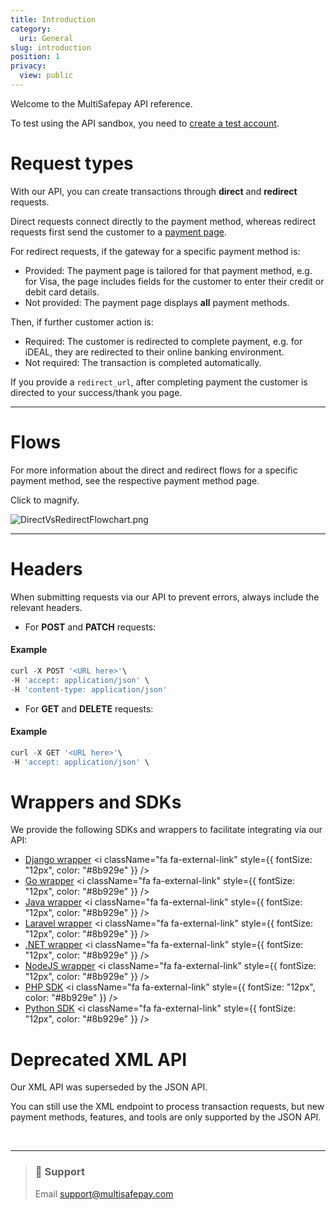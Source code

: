 ```yaml
---
title: Introduction
category:
  uri: General
slug: introduction
position: 1
privacy:
  view: public
---
```

Welcome to the MultiSafepay API reference.

To test using the API sandbox, you need to [create a test account](/docs/create-account/).

# Request types

With our API, you can create transactions through **direct** and **redirect** requests.

Direct requests connect directly to the payment method, whereas redirect requests first send the customer to a [payment page](/docs/payment-pages/).

For redirect requests, if the gateway for a specific payment method is:

* Provided: The payment page is tailored for that payment method, e.g. for Visa, the page includes fields for the customer to enter their credit or debit card details.
* Not provided: The payment page displays **all** payment methods.

Then, if further customer action is:

* Required: The customer is redirected to complete payment, e.g. for iDEAL, they are redirected to their online banking environment.
* Not required: The <Glossary>transaction</Glossary> is completed automatically.

If you provide a `redirect_url`, after completing payment the customer is directed to your success/thank you page.

***

# Flows

For more information about the direct and redirect flows for a specific payment method, see the respective payment method page.

Click to magnify.

![](https://files.readme.io/c702a54-DirectVsRedirectFlowchart.png "DirectVsRedirectFlowchart.png")

***

# Headers

When submitting requests via our API to prevent errors, always include the relevant headers.

* For **POST** and **PATCH** requests:

#### Example

```JavaScript
curl -X POST '<URL here>'\
-H 'accept: application/json' \
-H 'content-type: application/json'
```

* For **GET** and **DELETE** requests:

#### Example

```JavaScript
curl -X GET '<URL here>'\
-H 'accept: application/json' \
```

# Wrappers and SDKs

We provide the following SDKs and wrappers to facilitate integrating via our API:

* <a href="https://github.com/edoburu/django-multisafepay" target="_blank">Django wrapper</a> <i className="fa fa-external-link" style={{ fontSize: "12px", color: "#8b929e" }} />
* <a href="https://github.com/kurt-stolle/go-multisafepay" target="_blank">Go wrapper</a> <i className="fa fa-external-link" style={{ fontSize: "12px", color: "#8b929e" }} />
* <a href="https://github.com/MultiSafepay/Java" target="_blank">Java wrapper</a> <i className="fa fa-external-link" style={{ fontSize: "12px", color: "#8b929e" }} />
* <a href="https://github.com/MultiSafepay/laravel-api" target="_blank">Laravel wrapper</a> <i className="fa fa-external-link" style={{ fontSize: "12px", color: "#8b929e" }} />
* <a href="https://github.com/MultiSafepay/.Net" target="_blank">.NET wrapper</a> <i className="fa fa-external-link" style={{ fontSize: "12px", color: "#8b929e" }} />
* <a href="https://github.com/MultiSafepay/multisafepay-node-wrapper" target="_blank">NodeJS wrapper</a> <i className="fa fa-external-link" style={{ fontSize: "12px", color: "#8b929e" }} />
* <a href="https://github.com/MultiSafepay/php-sdk" target="_blank">PHP SDK</a> <i className="fa fa-external-link" style={{ fontSize: "12px", color: "#8b929e" }} />
* <a href="https://github.com/MultiSafepay/python-sdk" target="_blank">Python SDK</a> <i className="fa fa-external-link" style={{ fontSize: "12px", color: "#8b929e" }} />

# Deprecated XML API

Our XML API was superseded by the JSON API.

You can still use the XML endpoint to process transaction requests, but new payment methods, features, and tools are only supported by the JSON API.

<br />

***

<blockquote className="callout callout_info">
  <h3 className="callout-heading false">
    <span className="callout-icon">💬</span>
    Support
  </h3>

  <p>Email <a href="mailto:support@multisafepay.com">support@multisafepay.com</a></p>
</blockquote>
